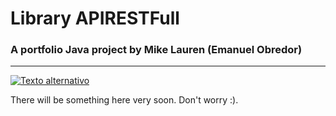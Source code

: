 # Library APIRESTFull
### A portfolio Java project by Mike Lauren (Emanuel Obredor)
***
<a href="https://www.java.com/en/" target="_blank">
  <img src="https://img.shields.io/badge/Made_with-Java-red" alt="Texto alternativo">
</a>


There will be something here very soon. Don't worry :).
